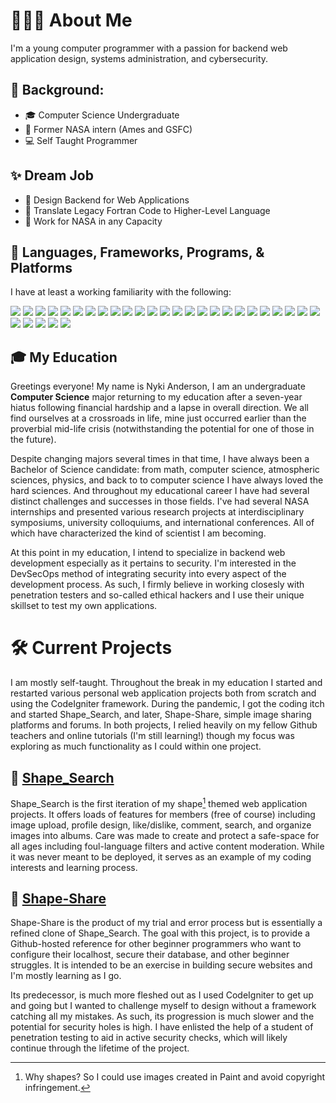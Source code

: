 # 💁🏼‍♀️ About Me

I'm a young computer programmer with a passion for backend web application design, systems administration, and cybersecurity.

## 🧬 Background:
- 🎓 Computer Science Undergraduate
- 🔭 Former NASA intern (Ames and GSFC)
- 💻 Self Taught Programmer

## ✨ Dream Job
- 📡 Design Backend for Web Applications
- 💾 Translate Legacy Fortran Code to Higher-Level Language
- 🚀 Work for NASA in any Capacity

## 💱 Languages, Frameworks, Programs, & Platforms

I have at least a working familiarity with the following:

![](https://img.shields.io/badge/-Apache-D22128?logo=apache&logoColor=white&style=plastic
)
![](https://img.shields.io/badge/-Bash-4EAA25?logo=gnubash&logoColor=white&style=plastic
)
![](https://img.shields.io/badge/-C++-00599C?logo=cplusplus&logoColor=white&style=plastic
)
![](https://img.shields.io/badge/-CodeIgniter-EF4223?logo=codeigniter&logoColor=white&style=plastic
)
![](https://img.shields.io/badge/-CSS3-1572B6?logo=css3&logoColor=white&style=plastic
)
![](https://img.shields.io/badge/-Docker-2496ED?logo=docker&logoColor=white&style=plastic
) 
![](https://img.shields.io/badge/-Fedora-51A2DA?logo=fedora&logoColor=white&style=plastic
)
![](https://img.shields.io/badge/-FontAwesome-528DD7?logo=fontawesome&logoColor=white&style=plastic
)
![](https://img.shields.io/badge/-Git-F05032?logo=git&logoColor=white&style=plastic
)
![](https://img.shields.io/badge/-HTML5-E34F26?logo=html5&logoColor=white&style=plastic
)
![](https://img.shields.io/badge/-iTerm2-000000?logo=iterm2&logoColor=white&style=plastic
)
![](https://img.shields.io/badge/-Java-000000?logo=java&logoColor=white&style=plastic
) 
![](https://img.shields.io/badge/-JavaScript-F7DF1E?logo=javascript&logoColor=white&style=plastic
)
![](https://img.shields.io/badge/-JSON-000000?logo=json&logoColor=white&style=plastic
)
![](https://img.shields.io/badge/-JQuery-0769AD?logo=jquery&logoColor=white&style=plastic
)
![](https://img.shields.io/badge/-MacOS-000000?logo=macos&logoColor=white&style=plastic
)
![](https://img.shields.io/badge/-MariaDB-003545?logo=mariadb&logoColor=white&style=plastic
)
![](https://img.shields.io/badge/-Microsoft365-5E5E5E?logo=microsoft&logoColor=white&style=plastic
)
![](https://img.shields.io/badge/-NodeJS-339933?logo=nodedotjs&logoColor=white&style=plastic
)
![](https://img.shields.io/badge/-LaTeX-008080?logo=latex&logoColor=white&style=plastic
)
![](https://img.shields.io/badge/-PHP-777BB4?logo=php&logoColor=white&style=plastic
) 
![](https://img.shields.io/badge/-Python-3776AB?logo=python&logoColor=white&style=plastic
)
![](https://img.shields.io/badge/-StackOverflow-F58025?logo=stackoverflow&logoColor=white&style=plastic
)
![](https://img.shields.io/badge/-SublimeText-FF9800?logo=sublimetext&logoColor=white&style=plastic
)
![](https://img.shields.io/badge/-Ubuntu-E95420?logo=ubuntu&logoColor=white&style=plastic
)
![](https://img.shields.io/badge/-VirtualBox-183A61?logo=virtualbox&logoColor=white&style=plastic
)
![](https://img.shields.io/badge/-VisualStudioCode-007ACC?logo=visualstudiocode&logoColor=white&style=plastic
)
![](https://img.shields.io/badge/-VMWare-607078?logo=vmware&logoColor=white&style=plastic
)
![](https://img.shields.io/badge/-YAML-000000?logo=yml&logoColor=white&style=plastic
)
![](https://img.shields.io/badge/-ZSH-000000?logo=zsh&logoColor=white&style=plastic
)

## 🎓 My Education

Greetings everyone! My name is Nyki Anderson, I am an undergraduate **Computer Science** major returning to my education after a seven-year hiatus following financial hardship and a lapse in overall direction. We all find ourselves at a crossroads in life, mine just occurred earlier than the proverbial mid-life crisis (notwithstanding the potential for one of those in the future). 

Despite changing majors several times in that time, I have always been a Bachelor of Science candidate: from math, computer science, atmospheric sciences, physics, and back to to computer science I have always loved the hard sciences. And throughout my educational career I have had several distinct challenges and successes in those fields. I've had several NASA internships and presented various research projects at interdisciplinary symposiums, university colloquiums, and international conferences. All of which have characterized the kind of scientist I am becoming. 

At this point in my education, I intend to specialize in backend web development especially as it pertains to security. I'm interested in the DevSecOps method of integrating security into every aspect of the development process. As such, I firmly believe in working closesly with penetration testers and so-called ethical hackers and I use their unique skillset to test my own applications. 

# 🛠 Current Projects

I am mostly self-taught. Throughout the break in my education I started and restarted various personal web application projects both from scratch and using the CodeIgniter framework. During the pandemic, I got the coding itch and started Shape_Search, and later, Shape-Share, simple image sharing platforms and forums. In both projects, I relied heavily on my fellow Github teachers and online tutorials (I'm still learning!) though my focus was exploring as much functionality as I could within one project.

## 📌 [Shape_Search](https://github.com/shape_search)
Shape_Search is the first iteration of my shape[^1] themed web application projects.  It offers loads of features for members (free of course) including image upload, profile design, like/dislike, comment, search, and organize images into albums. Care was made to create and protect a safe-space for all ages including foul-language filters and active content moderation. While it was never meant to be deployed, it serves as an example of my coding interests and learning process. 

[^1]: Why shapes? So I could use images created in Paint and avoid copyright infringement.

## 📌 [Shape-Share](https://github.com/shape-share)
Shape-Share is the product of my trial and error process but is essentially a refined clone of Shape_Search. The goal with this project, is to provide a Github-hosted reference for other beginner programmers who want to configure their localhost, secure their database, and other beginner struggles. It is intended to be an exercise in building secure websites and I'm mostly learning as I go. 

Its predecessor, is much more fleshed out as I used CodeIgniter to get up and going but I wanted to challenge myself to design without a framework catching all my mistakes. As such, its progression is much slower and the potential for security holes is high. I have enlisted the help of a student of penetration testing to aid in active security checks, which will likely continue through the lifetime of the project.
